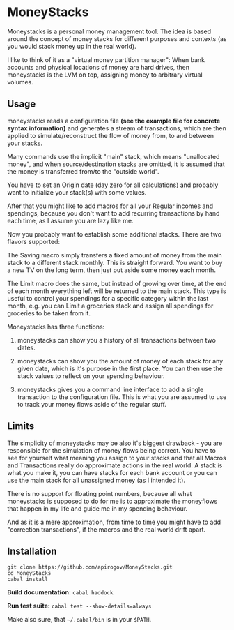 MoneyStacks
===========
Moneystacks is a personal money management tool.
The idea is based around the concept of money stacks for different
purposes and contexts (as you would stack money up in the real world).

I like to think of it as a "virtual money partition manager":
When bank accounts and physical locations of money are hard drives, then
moneystacks is the LVM on top, assigning money to arbitrary virtual volumes.

Usage
-----
moneystacks reads a configuration file <b>(see the example file for
concrete syntax information)</b> and generates a stream of transactions,
which are then applied to simulate/reconstruct the flow of money from,
to and between your stacks.

Many commands use the implicit "main" stack,
which means "unallocated money", and when source/destination stacks
are omitted, it is assumed that the money is transferred from/to the
"outside world".

You have to set an Origin date (day zero for all calculations) and
probably want to initialize your stack(s) with some values.

After that you might like to add macros for all your Regular incomes
and spendings, because you don't want to add recurring transactions
by hand each time, as I assume you are lazy like me.

Now you probably want to establish some additional stacks. There are
two flavors supported:

The Saving macro simply transfers a fixed amount of money from the main
stack to a different stack monthly. This is straight forward. You want
to buy a new TV on the long term, then just put aside some money each month.

The Limit macro does the same, but instead of growing over time, at the
end of each month everything left will be returned to the main stack.
This type is useful to control your spendings for a specific category
within the last month, e.g. you can Limit a groceries stack and assign
all spendings for groceries to be taken from it.

Moneystacks has three functions:

1. moneystacks can show you a history of all transactions between two dates.

2. moneystacks can show you the amount of money of each stack for any given
date, which is it's purpose in the first place. You can then use the stack
values to reflect on your spending behaviour.

3. moneystacks gives you a command line interface to add a single
transaction to the configuration file. This is what you are assumed to use
to track your money flows aside of the regular stuff.

Limits
------
The simplicity of moneystacks may be also it's biggest drawback -
you are responsible for the simulation of money flows being correct.
You have to see for yourself what meaning you assign to your stacks and that
all Macros and Transactions really do approximate actions in the real world.
A stack is what you make it, you can have stacks for each bank account or
you can use the main stack for all unassigned money (as I intended it).

There is no support for floating point numbers, because all what moneystacks
is supposed to do for me is to approximate the moneyflows that happen in my
life and guide me in my spending behaviour.

And as it is a mere approximation, from time to time you might have to
add "correction transactions", if the macros and the real world drift apart.

Installation
------------
```
git clone https://github.com/apirogov/MoneyStacks.git
cd MoneyStacks
cabal install
```

**Build documentation:** `cabal haddock`

**Run test suite:** `cabal test --show-details=always`

Make also sure, that `~/.cabal/bin` is in your `$PATH`.
